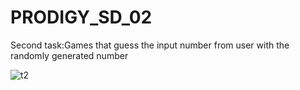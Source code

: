 # PRODIGY_SD_02

Second task:Games that guess the input number from user with the randomly generated number 


![t2](https://github.com/keshore000/PRODIGY_SD_02/assets/118614669/48365f78-bdc2-414f-9674-37b272d59329)
